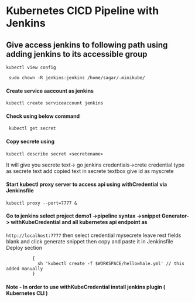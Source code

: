 # Kubernetes CICD Pipeline with Jenkins
## Give access jenkins to following path using adding jenkins to its accessible group
```` kubectl view config ````

```` sudo chown -R jenkins:jenkins /home/sagar/.minikube/````

#### Create service aaccount as jenkins
```` kubectl create serviceaccount jenkins ````

#### Check using below command

```` kubectl get secret````

#### Copy secrete using 

```` kubectl describe secret <secretename> ````

It will give you secrete text-> go jenkins credentials->crete credential type as secrete text
add copied text in secrete textbox give id as myscrete

#### Start kubectl proxy server to access api using withCredential via Jenkinsfile

```` kubectl proxy --port=7777 & ````

#### Go to jenkins select project demo1 ->pipeline syntax ->snippet Generator-> withKubeCredential and all kubernetes api endpoint as

```` http://localhost:7777 ```` then select credential mysecrete leave rest fields blank and click generate snippet then copy and paste it in Jenkinsfile Deploy section

```` withKubeCredentials(kubectlCredentials: [[caCertificate: '', clusterName: '', contextName: '', credentialsId: 'mysecrete', namespace: '', serverUrl: 'http://localhost:7777']]) 
          {
            sh 'kubectl create -f $WORKSPACE/hellowhale.yml' // this added manually
          }
````

#### Note - In order to use withKubeCredential install jenkins plugin ( Kubernetes CLI )


